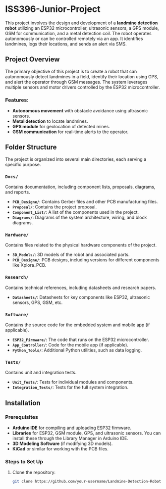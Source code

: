 # ISS396-Junior-Project
This project involves the design and development of a **landmine detection robot** utilizing an ESP32 microcontroller, ultrasonic sensors, a GPS module, GSM for communication, and a metal detection coil. The robot operates autonomously or can be controlled remotely via an app. It identifies landmines, logs their locations, and sends an alert via SMS.

## Project Overview

The primary objective of this project is to create a robot that can autonomously detect landmines in a field, identify their location using GPS, and alert the operator through GSM messages. The system leverages multiple sensors and motor drivers controlled by the ESP32 microcontroller.

### Features:
- **Autonomous movement** with obstacle avoidance using ultrasonic sensors.
- **Metal detection** to locate landmines.
- **GPS module** for geolocation of detected mines.
- **GSM communication** for real-time alerts to the operator.

## Folder Structure

The project is organized into several main directories, each serving a specific purpose.

### `Docs/`
Contains documentation, including component lists, proposals, diagrams, and reports.
- **`PCB_Designe/`**: Contains Gerber files and other PCB manufacturing files.
- **`Proposal/`**: Contains the project proposal.
- **`Component_List/`**: A list of the components used in the project.
- **`Diagrams/`**: Diagrams of the system architecture, wiring, and block diagrams.
  
### `Hardware/`
Contains files related to the physical hardware components of the project.
- **`3D_Models/`**: 3D models of the robot and associated parts.
- **`PCB_Designe/`**: PCB designs, including versions for different components like Xplora_PCB.

### `Research/`
Contains technical references, including datasheets and research papers.
- **`Datasheets/`**: Datasheets for key components like ESP32, ultrasonic sensors, GPS, GSM, etc.

### `Software/`
Contains the source code for the embedded system and mobile app (if applicable).
- **`ESP32_Firmware/`**: The code that runs on the ESP32 microcontroller.
- **`App_Controller/`**: Code for the mobile app (if applicable).
- **`Python_Tools/`**: Additional Python utilities, such as data logging.

### `Tests/`
Contains unit and integration tests.
- **`Unit_Tests/`**: Tests for individual modules and components.
- **`Integration_Tests/`**: Tests for the full system integration.

## Installation

### Prerequisites
- **Arduino IDE** for compiling and uploading ESP32 firmware.
- **Libraries** for ESP32, GSM module, GPS, and ultrasonic sensors. You can install these through the Library Manager in Arduino IDE.
- **3D Modeling Software** (if modifying 3D models).
- **KiCad** or similar for working with the PCB files.

### Steps to Set Up
1. Clone the repository:
   ```bash
   git clone https://github.com/your-username/Landmine-Detection-Robot.git
